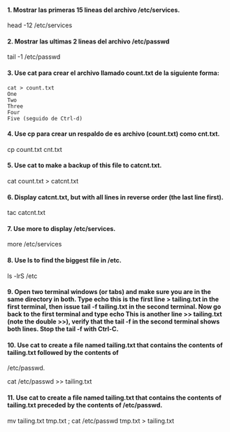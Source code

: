 #### 1. Mostrar las primeras 15 lineas del archivo /etc/services.

head -12 /etc/services

#### 2. Mostrar las ultimas 2 lineas del archivo /etc/passwd

tail -1 /etc/passwd

#### 3. Use cat para crear el archivo llamado count.txt de la siguiente forma:

    cat > count.txt
    One
    Two
    Three
    Four
    Five (seguido de Ctrl-d)

#### 4. Use cp para crear un respaldo de es archivo (count.txt) como cnt.txt.

cp count.txt cnt.txt

#### 5. Use cat to make a backup of this file to catcnt.txt.

cat count.txt > catcnt.txt

#### 6. Display catcnt.txt, but with all lines in reverse order (the last line first).

tac catcnt.txt

#### 7. Use more to display /etc/services.

more /etc/services

#### 8. Use ls to find the biggest file in /etc.

ls -lrS /etc

#### 9. Open two terminal windows (or tabs) and make sure you are in the same directory in both. Type echo this is the first line > tailing.txt in the first terminal, then issue tail -f tailing.txt in the second terminal. Now go back to the first terminal and type echo This is another line >> tailing.txt (note the double >>), verify that the tail -f in the second terminal shows both lines. Stop the tail -f with Ctrl-C.

#### 10. Use cat to create a file named tailing.txt that contains the contents of tailing.txt followed by the contents of 

/etc/passwd.

cat /etc/passwd >> tailing.txt

#### 11. Use cat to create a file named tailing.txt that contains the contents of tailing.txt preceded by the contents of /etc/passwd.

mv tailing.txt tmp.txt ; cat /etc/passwd tmp.txt > tailing.txt
